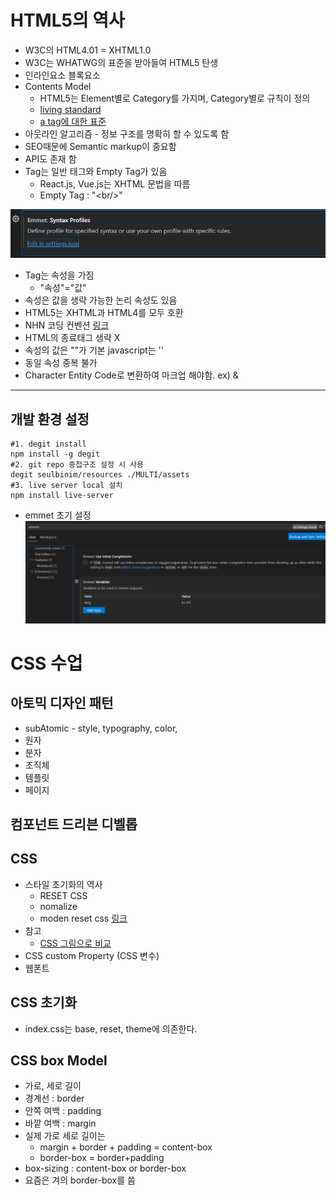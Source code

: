 # HTML5의 역사

- W3C의 HTML4.01 = XHTML1.0
- W3C는 WHATWG의 표준을 받아들여 HTML5 탄생
- 인라인요소 블록요소
- Contents Model
  - HTML5는 Element별로 Category를 가지며, Category별로 규칙이 정의
  - [living standard](https://html.spec.whatwg.org/multipage/)
  - [a tag에 대한 표준](https://html.spec.whatwg.org/multipage/text-level-semantics.html#the-a-element)
- 아웃라인 알고리즘 - 정보 구조를 명확히 할 수 있도록 함
- SEO때문에 Semantic markup이 중요함
- API도 존재 함
- Tag는 일반 태그와 Empty Tag가 있음
    - React.js, Vue.js는 XHTML 문법을 따름
    - Empty Tag : "\<br/>"

![alt text](image.png)


- Tag는 속성을 가짐
    - "속성"="값"
- 속성은 값을 생략 가능한 논리 속성도 있음
- HTML5는 XHTML과 HTML4를 모두 호환
- NHN 코딩 컨벤션 [링크](https://nuli.navercorp.com/data/convention/NHN_Coding_Conventions_for_Markup_Languages.pdf)
- HTML의 종료태그 생략 X
- 속성의 값은 ""가 기본 javascript는 ''
- 동일 속성 중복 불가
- Character Entity Code로 변환하여 마크업 해야함. ex) &


---

## 개발 환경 설정
```
#1. degit install
npm install -g degit
#2. git repo 중첩구조 설정 시 사용
degit seulbinim/resources ./MULTI/assets
#3. live server local 설치
npm install live-server
```
- emmet 초기 설정
![emmet 초기 설정](image-1.png)

# CSS 수업

## 아토믹 디자인 패턴
- subAtomic - style, typography, color, 
- 원자
- 분자
- 조직체
- 템플릿
- 페이지

## 컴포넌트 드리븐 디벨롭

## CSS
- 스타일 초기화의 역사
  - RESET CSS
  - nomalize
  - moden reset css [링크](https://www.joshwcomeau.com/css/custom-css-reset/)
- 참고
  - [CSS 그림으로 비교](https://brunch.co.kr/@euid/2)
- CSS custom Property (CSS 변수)
- 웹폰트


## CSS 초기화
- index.css는 base, reset, theme에 의존한다.

## CSS box Model
- 가로, 세로 길이
- 경계선 : border
- 안쪽 여백 : padding
- 바깥 여백 : margin
- 실제 가로 세로 길이는 
  - margin + border + padding = content-box
  - border-box = border+padding
- box-sizing : content-box or border-box
- 요즘은 겨의 border-box를 씀 
## 
